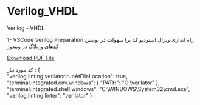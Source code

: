 # Verilog_VHDL
Verilog - VHDL

1- VSCode Verilog Preparation 
راه اندازی ویژال استودیو کد برا سهولت در نوستن کدهای وریلاگ در ویندوز

[Download PDF File](https://github.com/amirrezatav/Verilog_VHDL/blob/main/VSCodeVerilogPreparation%20.pdf)

کد مورد نیاز :
           {        
           "verilog.linting.verilator.runAtFileLocation": true,
           "terminal.integrated.env.windows": {
           "PATH": "C:\\verilator"
           },
           "terminal.integrated.shell.windows": "C:\\WINDOWS\\System32\\cmd.exe",
           "verilog.linting.linter": "verilator"
           }
